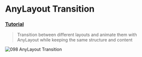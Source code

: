  # AnyLayout Transition
 ### [Tutorial](https://designcode.io/swiftui-handbook-anylayout-transition)
> Transition between different layouts and animate them with AnyLayout while keeping the same structure and content


![098 AnyLayout Transition](https://github.com/mrgsdev/DesignCode/assets/157994617/c952dcc5-b170-4827-ac42-f8323a1f2175)

